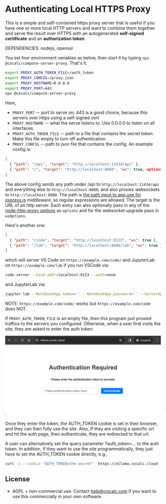 # Authenticating Local HTTPS Proxy

This is a simple and self\-contained https proxy server that is useful if you have one or more local HTTP servers and want to combine them together and serve the result over HTTPS with an autogenerated **self\-signed certificate** and an **authorization token**.

DEPENDENCIES: nodejs, openssl

You set four environment variables as below, then start it by typing `npx @cocalc/compute-server-proxy`. That's it.

```sh
export PROXY_AUTH_TOKEN_FILE=/auth_token
export PROXY_CONFIG=/proxy.json
export PROXY_HOSTNAME=0.0.0.0
export PROXY_PORT=443
npx @cocalc/compute-server-proxy
```

Here,

- `PROXY_PORT` \-\- port to serve on; 443 is a good choice, because this servers over https using a self\-signed cert
- `PROXY_HOSTNAME` \-\- what the serve listens to. Use 0.0.0.0 to listen on all interfaces.
- `PROXY_AUTH_TOKEN_FILE` \-\- path to a file that contains the secret token. Make this file empty to turn off authentication.
- `PROXY_CONFIG` \-\- path to json file that contains the config. An example config is:

```json
[
  { "path": "/api", "target": "http://localhost:11434/api" },
  { "path": "/", "target": "http://localhost:8080", "ws": true, options:{}, wsOptions:{}}
]
```

The above config sends any path under /api to `http://localhost:11434/api` and everything else
to `http://localhost:8080`, and also proxies websockets
to `http://localhost:8080`. The path is [the path input to app.use for express.js](https://expressjs.com/en/4x/api.html#app.use) middleware, so regular expressions are allowed. The target is the URL of an http server.
Each entry can also optionally pass in any of the 
[node-http-proxy options](https://github.com/http-party/node-http-proxy?tab=readme-ov-file#options) as `options` and for the websocket upgrade pass in `wsOptions`.

Here's another one:
```json
[
  { "path": "/code", "target": "http://localhost:8123", "ws": true },
  { "path": "/lab", "target": "http://localhost:8888/lab", "ws": true },
]
```
which will server VS Code on `https://example.com/code/` and JupyterLab on `https://example.com/lab` if
you run VSCode via:
```sh
code-server --bind-addr=localhost:8123 --auth=none
```
and JupyterLab via:
```sh
jupyter lab --NotebookApp.token='' --NotebookApp.password='' --ServerApp.disable_check_xsrf=True --no-browser --NotebookApp.allow_remote_access=True --NotebookApp.base_url='/lab' --ip=localhost --port=8888
```
NOTE: `https://example.com/code/` works but `https://example.com/code` does NOT.

If `PROXY_AUTH_TOKEN_FILE` is an empty file, then this program just proxied traffice to the servers you configured.
Otherwise, when a user first visits the site, they are
asked to enter the auth token:

![](.README.md.upload/paste-0.12375289236668618)

Once they enter the token, the AUTH\_TOKEN cookie is set in their browser, and they can then fully use the site.  Also, If they are visiting a specific url and hit the auth page, then authenticate, they are redirected to that url.

A user can alternatively set the query parameter ?auth\_token=... to the auth token.   In addition, if they want to use the site programmatically, they just have to set the AUTH\_TOKEN cookie directly, e.g.,

```sh
curl -v --cookie "AUTH_TOKEN=the-secret"  https://ollama.cocalc.cloud
```

## License

- AGPL \+ non\-commercial use.  Contact [help@cocalc.com](mailto:help@cocalc.com) if you want to use this commercially in your own software.

